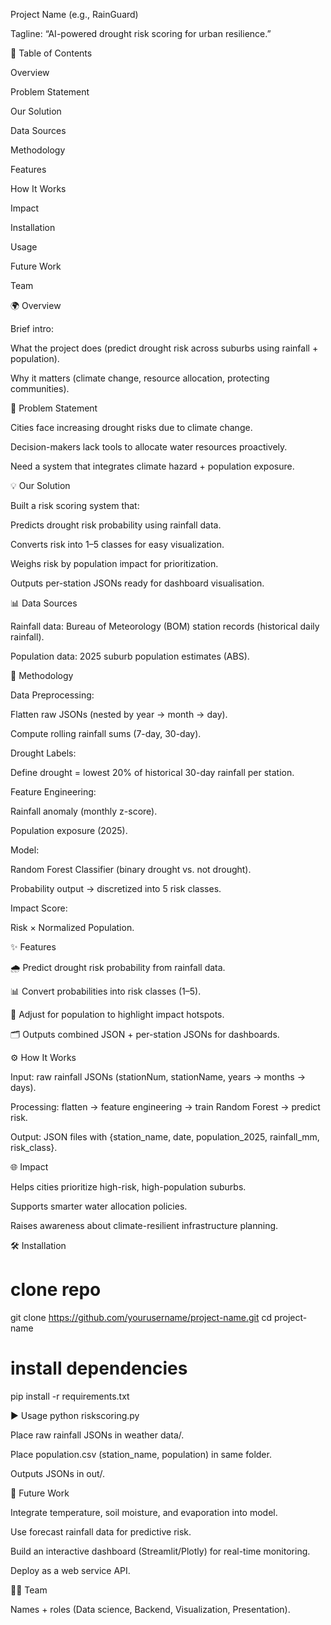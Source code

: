 Project Name (e.g., RainGuard)

Tagline: “AI-powered drought risk scoring for urban resilience.”

📖 Table of Contents

Overview

Problem Statement

Our Solution

Data Sources

Methodology

Features

How It Works

Impact

Installation

Usage

Future Work

Team

🌍 Overview

Brief intro:

What the project does (predict drought risk across suburbs using rainfall + population).

Why it matters (climate change, resource allocation, protecting communities).

🚩 Problem Statement

Cities face increasing drought risks due to climate change.

Decision-makers lack tools to allocate water resources proactively.

Need a system that integrates climate hazard + population exposure.

💡 Our Solution

Built a risk scoring system that:

Predicts drought risk probability using rainfall data.

Converts risk into 1–5 classes for easy visualization.

Weighs risk by population impact for prioritization.

Outputs per-station JSONs ready for dashboard visualisation.

📊 Data Sources

Rainfall data: Bureau of Meteorology (BOM) station records (historical daily rainfall).

Population data: 2025 suburb population estimates (ABS).

🔬 Methodology

Data Preprocessing:

Flatten raw JSONs (nested by year → month → day).

Compute rolling rainfall sums (7-day, 30-day).

Drought Labels:

Define drought = lowest 20% of historical 30-day rainfall per station.

Feature Engineering:

Rainfall anomaly (monthly z-score).

Population exposure (2025).

Model:

Random Forest Classifier (binary drought vs. not drought).

Probability output → discretized into 5 risk classes.

Impact Score:

Risk × Normalized Population.

✨ Features

🌧️ Predict drought risk probability from rainfall data.

📊 Convert probabilities into risk classes (1–5).

👥 Adjust for population to highlight impact hotspots.

🗂️ Outputs combined JSON + per-station JSONs for dashboards.

⚙️ How It Works

Input: raw rainfall JSONs (stationNum, stationName, years → months → days).

Processing: flatten → feature engineering → train Random Forest → predict risk.

Output: JSON files with {station_name, date, population_2025, rainfall_mm, risk_class}.

🌐 Impact

Helps cities prioritize high-risk, high-population suburbs.

Supports smarter water allocation policies.

Raises awareness about climate-resilient infrastructure planning.

🛠️ Installation
# clone repo
git clone https://github.com/yourusername/project-name.git
cd project-name

# install dependencies
pip install -r requirements.txt

▶️ Usage
python riskscoring.py


Place raw rainfall JSONs in weather data/.

Place population.csv (station_name, population) in same folder.

Outputs JSONs in out/.

🚀 Future Work

Integrate temperature, soil moisture, and evaporation into model.

Use forecast rainfall data for predictive risk.

Build an interactive dashboard (Streamlit/Plotly) for real-time monitoring.

Deploy as a web service API.

👩‍💻 Team

Names + roles (Data science, Backend, Visualization, Presentation).

